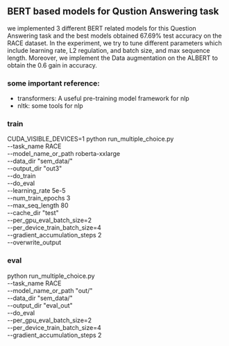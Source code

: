 ## BERT based models for Qustion Answering task
we implemented 3 different BERT related models for this Question Answering task and the best models obtained 67.69\% test accuracy on the RACE dataset. In the experiment, we try to tune different parameters which include learning rate, L2 regulation, and batch size, and max sequence length. Moreover, we implement the Data augmentation on the ALBERT to obtain the 0.6 gain in accuracy. 

### some important reference:
- transformers: A useful pre-training model framework for nlp
- nltk: some tools for nlp

### train
CUDA_VISIBLE_DEVICES=1 python run_multiple_choice.py \
--task_name RACE \
--model_name_or_path roberta-xxlarge \
--data_dir "sem_data/" \
--output_dir "out3" \
--do_train \
--do_eval \
--learning_rate 5e-5 \
--num_train_epochs 3 \
--max_seq_length 80 \
--cache_dir "test"\
--per_gpu_eval_batch_size=2 \
--per_device_train_batch_size=4 \
--gradient_accumulation_steps 2 \
--overwrite_output

### eval
python run_multiple_choice.py \
--task_name RACE \
--model_name_or_path "out/" \
--data_dir "sem_data/" \
--output_dir "eval_out" \
--do_eval \
--per_gpu_eval_batch_size=2 \
--per_device_train_batch_size=4 \
--gradient_accumulation_steps 2 
